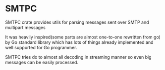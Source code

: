 # SMTPC

SMTPC crate provides utils for parsing messages sent over SMTP and multipart messages

It was heavily inspired(some parts are almost one-to-one rewritten from go) by Go standard library which has lots of things already implemented
and well supported for Go programmer.

SMTPC tries do to almost all decoding in streaming manner so even
big messages can be easily processed.